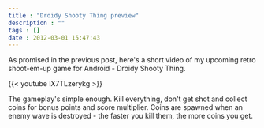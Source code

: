 ```yaml
---
title : "Droidy Shooty Thing preview"
description : ""
tags : []
date : 2012-03-01 15:47:43
---
```


As promised in the previous post, here's a short video of my upcoming retro shoot-em-up game for Android - Droidy Shooty Thing.

{{< youtube lX7TLzerykg >}}

The gameplay's simple enough. Kill everything, don't get shot and collect coins for bonus points and score multiplier. Coins are spawned when an enemy wave is destroyed - the faster you kill them, the more coins you get.


<!--more-->